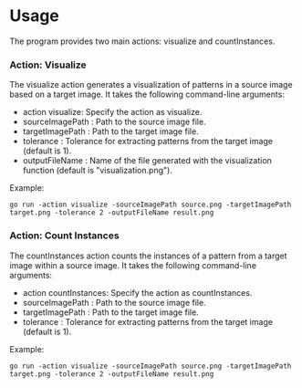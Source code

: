# Usage
The program provides two main actions: visualize and countInstances.

### Action: Visualize
The visualize action generates a visualization of patterns in a source image based on a target image. It takes the following command-line arguments:

- action visualize: Specify the action as visualize.
- sourceImagePath <path>: Path to the source image file.
- targetImagePath <path>: Path to the target image file.
- tolerance <value>: Tolerance for extracting patterns from the target image (default is 1).
- outputFileName <filename>: Name of the file generated with the visualization function (default is "visualization.png").
  
Example:

```
go run -action visualize -sourceImagePath source.png -targetImagePath target.png -tolerance 2 -outputFileName result.png
```

### Action: Count Instances
The countInstances action counts the instances of a pattern from a target image within a source image. It takes the following command-line arguments:

- action countInstances: Specify the action as countInstances.
- sourceImagePath <path>: Path to the source image file.
- targetImagePath <path>: Path to the target image file.
- tolerance <value>: Tolerance for extracting patterns from the target image (default is 1).
  
Example:

```
go run -action visualize -sourceImagePath source.png -targetImagePath target.png -tolerance 2 -outputFileName result.png
```